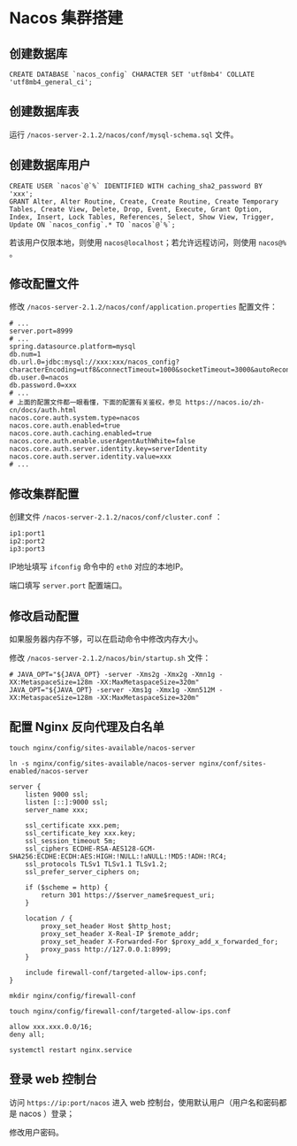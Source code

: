 # Nacos 集群搭建

## 创建数据库

```mysql
CREATE DATABASE `nacos_config` CHARACTER SET 'utf8mb4' COLLATE 'utf8mb4_general_ci';
```

## 创建数据库表

运行 `/nacos-server-2.1.2/nacos/conf/mysql-schema.sql` 文件。

## 创建数据库用户

```mysql
CREATE USER `nacos`@`%` IDENTIFIED WITH caching_sha2_password BY 'xxx';
GRANT Alter, Alter Routine, Create, Create Routine, Create Temporary Tables, Create View, Delete, Drop, Event, Execute, Grant Option, Index, Insert, Lock Tables, References, Select, Show View, Trigger, Update ON `nacos_config`.* TO `nacos`@`%`;
```

若该用户仅限本地，则使用 `nacos@localhost`；若允许远程访问，则使用 `nacos@%` 。

## 修改配置文件

修改 `/nacos-server-2.1.2/nacos/conf/application.properties` 配置文件：

```properties
# ...
server.port=8999
# ...
spring.datasource.platform=mysql
db.num=1
db.url.0=jdbc:mysql://xxx:xxx/nacos_config?characterEncoding=utf8&connectTimeout=1000&socketTimeout=3000&autoReconnect=true&useUnicode=true&useSSL=true&serverTimezone=UTC
db.user.0=nacos
db.password.0=xxx
# ...
# 上面的配置文件都一眼看懂，下面的配置有关鉴权，参见 https://nacos.io/zh-cn/docs/auth.html
nacos.core.auth.system.type=nacos
nacos.core.auth.enabled=true
nacos.core.auth.caching.enabled=true
nacos.core.auth.enable.userAgentAuthWhite=false
nacos.core.auth.server.identity.key=serverIdentity
nacos.core.auth.server.identity.value=xxx
# ...
```

## 修改集群配置

创建文件 `/nacos-server-2.1.2/nacos/conf/cluster.conf` ：

```text
ip1:port1
ip2:port2
ip3:port3
```

IP地址填写 `ifconfig` 命令中的 `eth0` 对应的本地IP。

端口填写 `server.port` 配置端口。

## 修改启动配置

如果服务器内存不够，可以在启动命令中修改内存大小。

修改 `/nacos-server-2.1.2/nacos/bin/startup.sh` 文件：

```shell
# JAVA_OPT="${JAVA_OPT} -server -Xms2g -Xmx2g -Xmn1g -XX:MetaspaceSize=128m -XX:MaxMetaspaceSize=320m"
JAVA_OPT="${JAVA_OPT} -server -Xms1g -Xmx1g -Xmn512M -XX:MetaspaceSize=128m -XX:MaxMetaspaceSize=320m"
```

## 配置 Nginx 反向代理及白名单

`touch nginx/config/sites-available/nacos-server`

`ln -s nginx/config/sites-available/nacos-server nginx/conf/sites-enabled/nacos-server`

```config
server {
    listen 9000 ssl;
    listen [::]:9000 ssl;
    server_name xxx;

    ssl_certificate xxx.pem;
    ssl_certificate_key xxx.key;
    ssl_session_timeout 5m;
    ssl_ciphers ECDHE-RSA-AES128-GCM-SHA256:ECDHE:ECDH:AES:HIGH:!NULL:!aNULL:!MD5:!ADH:!RC4;
    ssl_protocols TLSv1 TLSv1.1 TLSv1.2;
    ssl_prefer_server_ciphers on;

    if ($scheme = http) {
        return 301 https://$server_name$request_uri;
    }

    location / {
        proxy_set_header Host $http_host;
        proxy_set_header X-Real-IP $remote_addr;
        proxy_set_header X-Forwarded-For $proxy_add_x_forwarded_for;
        proxy_pass http://127.0.0.1:8999;
    }

    include firewall-conf/targeted-allow-ips.conf;
}
```

`mkdir nginx/config/firewall-conf`

`touch nginx/config/firewall-conf/targeted-allow-ips.conf`

```config
allow xxx.xxx.0.0/16;
deny all;
```

`systemctl restart nginx.service`

## 登录 web 控制台

访问 `https://ip:port/nacos` 进入 web 控制台，使用默认用户（用户名和密码都是 nacos ）登录；

修改用户密码。
